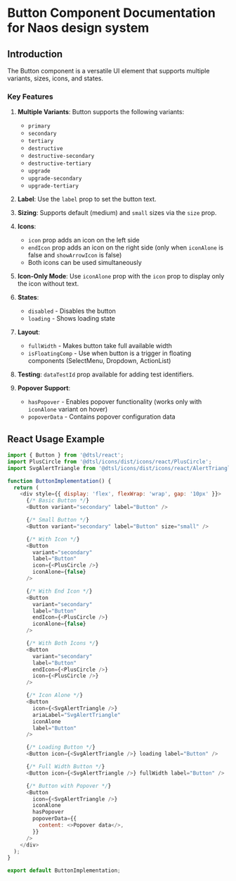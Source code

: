 # Button Component Documentation for Naos design system

## Introduction

The Button component is a versatile UI element that supports multiple variants, sizes, icons, and states.

### Key Features

1. **Multiple Variants**: Button supports the following variants:

   - `primary`
   - `secondary`
   - `tertiary`
   - `destructive`
   - `destructive-secondary`
   - `destructive-tertiary`
   - `upgrade`
   - `upgrade-secondary`
   - `upgrade-tertiary`

2. **Label**: Use the `label` prop to set the button text.

3. **Sizing**: Supports default (medium) and `small` sizes via the `size` prop.

4. **Icons**:

   - `icon` prop adds an icon on the left side
   - `endIcon` prop adds an icon on the right side (only when `iconAlone` is false and `showArrowIcon` is false)
   - Both icons can be used simultaneously

5. **Icon-Only Mode**: Use `iconAlone` prop with the `icon` prop to display only the icon without text.

6. **States**:

   - `disabled` - Disables the button
   - `loading` - Shows loading state

7. **Layout**:

   - `fullWidth` - Makes button take full available width
   - `isFloatingComp` - Use when button is a trigger in floating components (SelectMenu, Dropdown, ActionList)

8. **Testing**: `dataTestId` prop available for adding test identifiers.

9. **Popover Support**:
   - `hasPopover` - Enables popover functionality (works only with `iconAlone` variant on hover)
   - `popoverData` - Contains popover configuration data

## React Usage Example

```javascript
import { Button } from '@dtsl/react';
import PlusCircle from '@dtsl/icons/dist/icons/react/PlusCircle';
import SvgAlertTriangle from '@dtsl/icons/dist/icons/react/AlertTriangle';

function ButtonImplementation() {
  return (
    <div style={{ display: 'flex', flexWrap: 'wrap', gap: '10px' }}>
      {/* Basic Button */}
      <Button variant="secondary" label="Button" />

      {/* Small Button */}
      <Button variant="secondary" label="Button" size="small" />

      {/* With Icon */}
      <Button
        variant="secondary"
        label="Button"
        icon={<PlusCircle />}
        iconAlone={false}
      />

      {/* With End Icon */}
      <Button
        variant="secondary"
        label="Button"
        endIcon={<PlusCircle />}
        iconAlone={false}
      />

      {/* With Both Icons */}
      <Button
        variant="secondary"
        label="Button"
        endIcon={<PlusCircle />}
        icon={<PlusCircle />}
      />

      {/* Icon Alone */}
      <Button
        icon={<SvgAlertTriangle />}
        ariaLabel="SvgAlertTriangle"
        iconAlone
        label="Button"
      />

      {/* Loading Button */}
      <Button icon={<SvgAlertTriangle />} loading label="Button" />

      {/* Full Width Button */}
      <Button icon={<SvgAlertTriangle />} fullWidth label="Button" />

      {/* Button with Popover */}
      <Button
        icon={<SvgAlertTriangle />}
        iconAlone
        hasPopover
        popoverData={{
          content: <>Popover data</>,
        }}
      />
    </div>
  );
}

export default ButtonImplementation;
```
